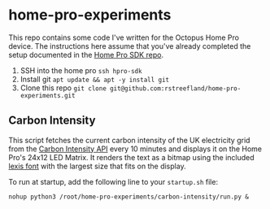 # home-pro-experiments

This repo contains some code I've written for the Octopus Home Pro device.
The instructions here assume that you've already completed the setup documented in the [Home Pro SDK repo](https://github.com/OctopusSmartEnergy/Home-Pro-SDK-Public/).

1. SSH into the home pro `ssh hpro-sdk`
2. Install git `apt update && apt -y install git`
3. Clone this repo `git clone git@github.com:rstreefland/home-pro-experiments.git`

## Carbon Intensity

This script fetches the current carbon intensity of the UK electricity grid from the [Carbon Intensity API](https://carbonintensity.org.uk/)
every 10 minutes and displays it on the Home Pro's 24x12 LED Matrix. It renders the text as a bitmap using the included
[lexis font](https://github.com/damianvila/font-lexis) with the largest size that fits on the display.

To run at startup, add the following line to your `startup.sh` file:

```nohup python3 /root/home-pro-experiments/carbon-intensity/run.py &```

